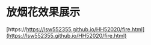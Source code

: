 ﻿# 放烟花效果展示

[https://https://lsw552355.github.io/HH52020/fire.html](https://lsw552355.github.io/HH52020/fire.html)

